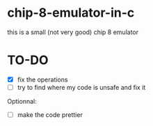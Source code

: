 # chip-8-emulator-in-c

this is a small (not very good) chip 8 emulator

# TO-DO

- [X] fix the operations 
- [ ] try to find where my code is unsafe and fix it 

Optionnal:
- [ ] make the code prettier
